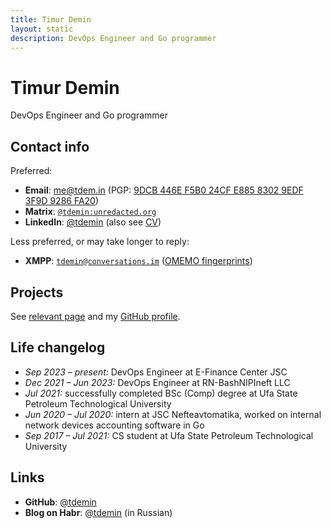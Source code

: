 ```yaml
---
title: Timur Demin
layout: static
description: DevOps Engineer and Go programmer
---
```


# Timur Demin

DevOps Engineer and Go programmer

## Contact info

Preferred:

* **Email**: [me@tdem.in](mailto:me@tdem.in) (PGP: [9DCB 446E F5B0 24CF
  E885 8302 9EDF 3F9D 9286 FA20](/pgp.asc))
* **Matrix**: [`@tdemin:unredacted.org`][matrix]
* **LinkedIn**: [@tdemin][linkedin] (also see [CV][cv])

[matrix]: https://matrix.to/#/@tdemin:unredacted.org
[linkedin]: https://www.linkedin.com/in/tdemin/
[cv]: https://github.com/tdemin/cv/releases/tag/latest

Less preferred, or may take longer to reply:

* **XMPP**: [`tdemin@conversations.im`](xmpp:tdemin@conversations.im)
  ([OMEMO fingerprints][prints])

[prints]: /announcements

## Projects

See [relevant page](/projects) and my [GitHub profile][github].

## Life changelog

* _Sep 2023 &ndash; present:_ DevOps Engineer at E-Finance Center JSC
* _Dec 2021 &ndash; Jun 2023:_ DevOps Engineer at RN-BashNIPIneft LLC
* _Jul 2021:_ successfully completed BSc (Comp) degree at Ufa State
  Petroleum Technological University
* _Jun 2020 &ndash; Jul 2020:_ intern at JSC Nefteavtomatika, worked on
  internal network devices accounting software in Go
* _Sep 2017 &ndash; Jul 2021:_ CS student at Ufa State Petroleum
  Technological University

## Links

* **GitHub**: [@tdemin][github]
* **Blog on Habr**: [@tdemin](https://habr.com/en/users/tdemin/posts/)
  (in Russian)

[github]: https://github.com/tdemin
